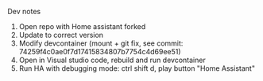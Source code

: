Dev notes

1. Open repo with Home assistant forked
1. Update to correct version
2. Modify devcontainer (mount + git fix, see commit: 74259f4c0ae0f7d17415834807b7754c4d69ee51)
3. Open in Visual studio code, rebuild and run devcontainer
4. Run HA with debugging mode: ctrl shift d, play button "Home Assistant"
